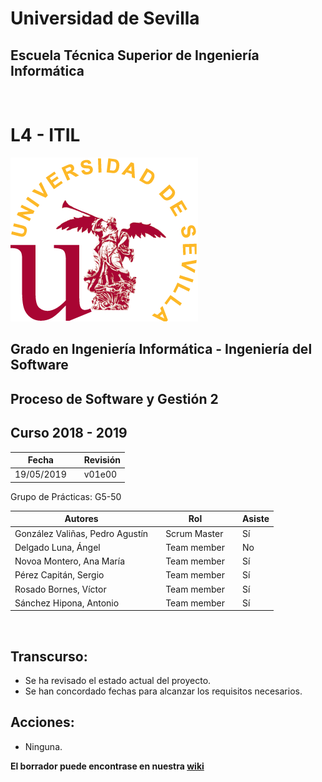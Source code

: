 # Universidad de Sevilla
## Escuela Técnica Superior de Ingeniería Informática
&nbsp;
&nbsp;
# L4 - ITIL

![logo us](../images/L2-8-image-logo_us_300.gif)

## Grado en Ingeniería Informática - Ingeniería del Software

## Proceso de Software y Gestión 2
## Curso 2018 - 2019

| Fecha     |    |Revisión |
|-----------|----|----------|
|19/05/2019 |    |v01e00|

Grupo de Prácticas: G5-50

| Autores |     | Rol | | Asiste |
|---------|-----|------|-----|-------|
| González Valiñas, Pedro Agustín |  | Scrum Master | | Sí |
| Delgado Luna, Ángel             |  | Team member | | No |
| Novoa Montero, Ana María        |  | Team member | | Sí |
| Pérez Capitán, Sergio           |  | Team member | | Sí |
| Rosado Bornes, Víctor           |  | Team member | | Sí |
| Sánchez Hipona, Antonio         |  | Team member | | Sí |

&nbsp;

## Transcurso:
- Se ha revisado el estado actual del proyecto.
- Se han concordado fechas para alcanzar los requisitos necesarios.

## Acciones:
- Ninguna.

 **El borrador puede encontrase en nuestra [wiki](https://github.com/gii-is-psg2/PSG2-1819-G5-50/wiki/Scrum)**